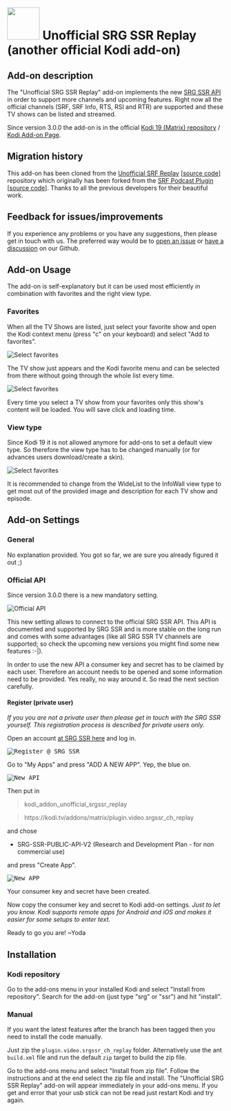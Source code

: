 
# <img src="plugin.video.srgssr_ch_replay/resources/icon.png" width="75" height="75" /> Unofficial SRG SSR Replay (another official Kodi add-on) 

## Add-on description
The "Unofficial SRG SSR Replay" add-on implements the new [SRG SSR API](https://developer.srgssr.ch/apis) in order to support more channels and upcoming features. Right now all the official channels (SRF, SRF Info, RTS, RSI and RTR) are supported and these TV shows can be listed and streamed.

Since version 3.0.0 the add-on is in the official [Kodi 19 (Matrix) repository](https://github.com/xbmc/repo-plugins/tree/matrix/plugin.video.srgssr_ch_replay) / [Kodi Add-on Page](https://kodi.tv/addons/matrix/plugin.video.srgssr_ch_replay).

## Migration history
This add-on has been cloned from the [Unofficial SRF Replay](https://kodi.tv/addons/matrix/plugin.video.srf_ch_replay) [[source code](https://github.com/ManBehindMooN/kodi_plugin_video_srf_ch_replay)] repository which originally has been forked from the [SRF Podcast Plugin](https://kodi.wiki/view/Add-on:SRF_Podcast_Plugin) [[source code](https://github.com/ambermoon/xbmc_plugin_video_srf_podcast_ch)]. Thanks to all the previous developers for their beautiful work.

## Feedback for issues/improvements
If you experience any problems or you have any suggestions, then please get in touch with us. The preferred way would be to [open an issue](https://github.com/ManBehindMooN/kodi_plugin_video_srgssr_ch_replay/issues) or [have a discussion](https://github.com/ManBehindMooN/kodi_plugin_video_srgssr_ch_replay/discussions) on our Github.

## Add-on Usage
The add-on is self-explanatory but it can be used most efficiently in combination with favorites and the right view type. 

### Favorites
When all the TV Shows are listed, just select your favorite show and open the Kodi context menu (press "c" on your keyboard) and select "Add to favorites".

![Select favorites](pictures/usage1.png)

The TV show just appears and the Kodi favorite menu and can be selected from there without going through the whole list every time.

![Select favorites](pictures/usage2.png)

Every time you select a TV show from your favorites only this show's content will be loaded. You will save click and loading time.

### View type
Since Kodi 19 it is not allowed anymore for add-ons to set a default view type. So therefore the view type has to be changed manually (or for advances users download/create a skin).

![Select favorites](pictures/usage3.png)

It is recommended to change from the WideList to the InfoWall view type to get most out of the provided image and description for each TV show and episode. 


## Add-on Settings

### General
No explanation provided. You got so far, we are sure you already figured it out ;)

### Official API
Since version 3.0.0 there is a new mandatory setting.

![Official API](pictures/new_api_settings.png)

This new setting allows to connect to the official SRG SSR API. This API is documented and supported by SRG SSR and is more stable on the long run and comes with some advantages (like all SRG SSR TV channels are supported; so check the upcoming new versions you might find some new features :-|).

In order to use the new API a consumer key and secret has to be claimed by each user. Therefore an account needs to be opened and some information need to be provided. Yes really, no way around it. So read the next section carefully.

#### Register (private user)
*If you you are not a private user then please get in touch with the SRG SSR yourself. This registration process is described for private users only.*

Open an account [at SRG SSR here](https://developer.srgssr.ch/user/register) and log in.

<kbd>![Register @ SRG SSR](pictures/new_api_register.png)</kbd>

Go to "My Apps" and press "ADD A NEW APP". Yep, the blue on.

 <kbd>![New API](pictures/new_api_register_add_app.png)</kbd>

Then put in
> kodi_addon_unofficial_srgssr_replay

> https[]()://kodi.tv/addons/matrix/plugin.video.srgssr_ch_replay
 
and chose
 * SRG-SSR-PUBLIC-API-V2 (Research and Development Plan - for non commercial use)
 
and press "Create App".

<kbd>![New APP](pictures/new_api_register_app.png)</kbd>
 
Your consumer key and secret have been created.

Now copy the consumer key and secret to Kodi add-on settings. *Just to let you know. Kodi supports remote apps for Android and iOS and makes it easier for some setups to enter text.*
 
Ready to go you are! ~Yoda


## Installation

### Kodi repository
Go to the add-ons menu in your installed Kodi and select "Install from repository". Search for the add-on (just type "srg" or "ssr") and hit "install".

### Manual
If you want the latest features after the branch has been tagged then you need to install the code manually.

Just zip the `plugin.video.srgssr_ch_replay` folder. Alternatively use the ant `build.xml` file and run the default `zip` target to build the zip file.

Go to the add-ons menu and select "Install from zip file". Follow the instructions and at the end select the zip file and install. The "Unofficial SRG SSR Replay" add-on will appear immediately in your add-ons menu. If you get and error that your usb stick can not be read just restart Kodi and try again.